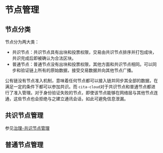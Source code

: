 # 节点管理

## 节点分类

节点分为两大类：

* 共识节点：共识节点具有出块和投票权限，交易由共识节点排序并打包成块，共识完成后即被确认为合法区块。
* 普通节点：普通节点没有出块和投票权限，其他方面和共识节点相同。可以同步和验证链上所有的原始数据，接受交易数据并向其他节点广播。

公有链没有节点准入机制，意味着任何节点都可以接入链并同步其全部的数据，在满足一定的条件下都可以参加共识。而 `cita-cloud`对于共识节点和普通节点都进行了准入管理。对于身份验证失败的节点，即使该节点能够在网络层与其他节点连通，这些节点也会拒绝与之建立通讯会话，如此可避免信息泄漏。

## 共识节点管理
参见[治理-共识节点管理](./governance.md#共识节点管理)
## 普通节点管理
